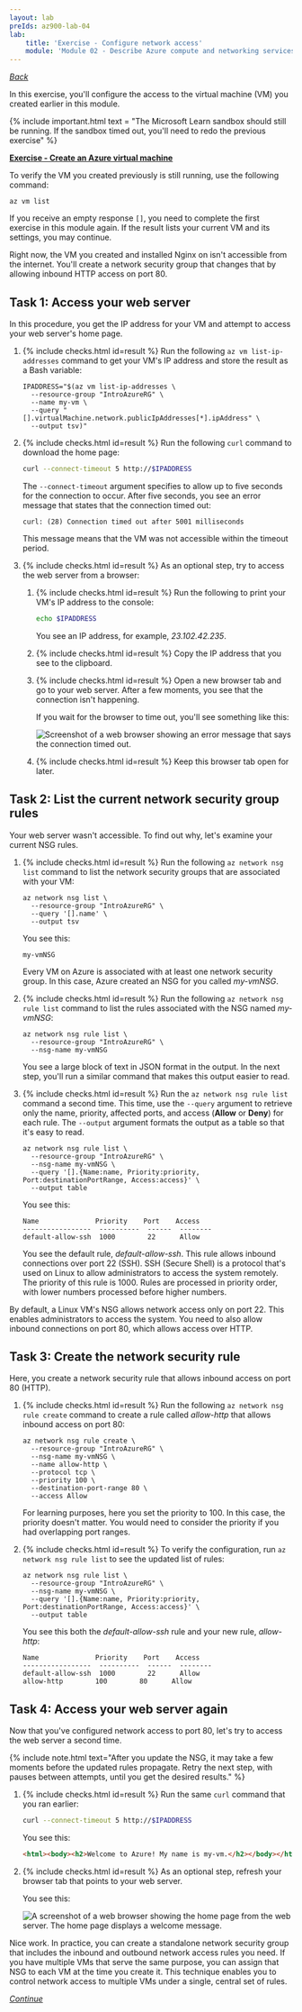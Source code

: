 ```yaml
---
layout: lab
preIds: az900-lab-04
lab:
    title: 'Exercise - Configure network access'
    module: 'Module 02 - Describe Azure compute and networking services'
---
```

[_Back_]

In this exercise, you'll configure the access to the virtual machine (VM) you created earlier in this module.

{% include important.html text = "The Microsoft Learn sandbox should still be running. If the sandbox timed out, you'll need to redo the previous exercise" %}

[**Exercise - Create an Azure virtual machine**](03-exercise-create-azure-virtual-machine)

To verify the VM you created previously is still running, use the following command:

```azurecli
az vm list

```

If you receive an empty response `[]`, you need to complete the first exercise in this module again. If the result lists your current VM and its settings, you may continue.

Right now, the VM you created and installed Nginx on isn't accessible from the internet. You'll create a network security group that changes that by allowing inbound HTTP access on port 80.

## Task 1: Access your web server

In this procedure, you get the IP address for your VM and attempt to access your web server's home page.

<!-- {% assign counter = 1 %} {% assign result = page.preIds | append: "-" | append: counter %} -->
1.  <span class="form-check">{% include checks.html id=result %} Run the following `az vm list-ip-addresses` command to get your VM's IP address and store the result as a Bash variable:</span>
    
    ```azurecli
    IPADDRESS="$(az vm list-ip-addresses \
      --resource-group "IntroAzureRG" \
      --name my-vm \
      --query "[].virtualMachine.network.publicIpAddresses[*].ipAddress" \
      --output tsv)"
    
    ```

    <!-- {% assign counter = counter | plus: 1 %}{% assign result = page.preIds | append: "-" | append: counter %} -->
1.  <span class="form-check">{% include checks.html id=result %} Run the following `curl` command to download the home page:</span>
    
    ```bash
    curl --connect-timeout 5 http://$IPADDRESS
    
    ```
    
    The `--connect-timeout` argument specifies to allow up to five seconds for the connection to occur. After five seconds, you see an error message that states that the connection timed out:
    
    ```console
    curl: (28) Connection timed out after 5001 milliseconds
    
    ```
    
    This message means that the VM was not accessible within the timeout period.

    <!-- {% assign counter = counter | plus: 1 %}{% assign result = page.preIds | append: "-" | append: counter %} -->
1.  <span class="form-check">{% include checks.html id=result %} As an optional step, try to access the web server from a browser:</span>

    <!-- {% assign counter = counter | plus: 1 %}{% assign result = page.preIds | append: "-" | append: counter %} -->
    1.  <span class="form-check">{% include checks.html id=result %} Run the following to print your VM's IP address to the console:</span>
        
        ```bash
        echo $IPADDRESS
        
        ```
        
        You see an IP address, for example, *23.102.42.235*.

        <!-- {% assign counter = counter | plus: 1 %}{% assign result = page.preIds | append: "-" | append: counter %} -->
    1.  <span class="form-check">{% include checks.html id=result %} Copy the IP address that you see to the clipboard.</span>
        <!-- {% assign counter = counter | plus: 1 %}{% assign result = page.preIds | append: "-" | append: counter %} -->
    1.  <span class="form-check">{% include checks.html id=result %} Open a new browser tab and go to your web server. After a few moments, you see that the connection isn't happening.</span>
        
        If you wait for the browser to time out, you'll see something like this:

        ![Screenshot of a web browser showing an error message that says the connection timed out.](./Media/browser-request-timeout-d7cc0e02.png)
        
        <!-- {% assign counter = counter | plus: 1 %}{% assign result = page.preIds | append: "-" | append: counter %} -->
    1.  <span class="form-check">{% include checks.html id=result %} Keep this browser tab open for later.</span>

## Task 2: List the current network security group rules

Your web server wasn't accessible. To find out why, let's examine your current NSG rules.

<!-- {% assign counter = counter | plus: 1 %}{% assign result = page.preIds | append: "-" | append: counter %} -->
1.  <span class="form-check">{% include checks.html id=result %} Run the following `az network nsg list` command to list the network security groups that are associated with your VM:</span>
    
    ```azurecli
    az network nsg list \
      --resource-group "IntroAzureRG" \
      --query '[].name' \
      --output tsv
    
    ```
    
    You see this:
    
    ```console
    my-vmNSG
    
    ```
    
    Every VM on Azure is associated with at least one network security group. In this case, Azure created an NSG for you called *my-vmNSG*.

    <!-- {% assign counter = counter | plus: 1 %}{% assign result = page.preIds | append: "-" | append: counter %} -->
1.  <span class="form-check">{% include checks.html id=result %} Run the following `az network nsg rule list` command to list the rules associated with the NSG named *my-vmNSG*:</span>
    
    ```azurecli
    az network nsg rule list \
      --resource-group "IntroAzureRG" \
      --nsg-name my-vmNSG
    
    ```
    
    You see a large block of text in JSON format in the output. In the next step, you'll run a similar command that makes this output easier to read.

    <!-- {% assign counter = counter | plus: 1 %}{% assign result = page.preIds | append: "-" | append: counter %} -->
1.  <span class="form-check">{% include checks.html id=result %} Run the `az network nsg rule list` command a second time. This time, use the `--query` argument to retrieve only the name, priority, affected ports, and access (**Allow** or **Deny**) for each rule. The `--output` argument formats the output as a table so that it's easy to read.</span>

    ```azurecli
    az network nsg rule list \
      --resource-group "IntroAzureRG" \
      --nsg-name my-vmNSG \
      --query '[].{Name:name, Priority:priority, Port:destinationPortRange, Access:access}' \
      --output table
    
    ```
    
    You see this:
    
    ```console
    Name              Priority    Port    Access
    -----------------  ----------  ------  --------
    default-allow-ssh  1000        22      Allow
    
    ```
    
    You see the default rule, *default-allow-ssh*. This rule allows inbound connections over port 22 (SSH). SSH (Secure Shell) is a protocol that's used on Linux to allow administrators to access the system remotely. The priority of this rule is 1000. Rules are processed in priority order, with lower numbers processed before higher numbers.

By default, a Linux VM's NSG allows network access only on port 22. This enables administrators to access the system. You need to also allow inbound connections on port 80, which allows access over HTTP.

## Task 3: Create the network security rule

Here, you create a network security rule that allows inbound access on port 80 (HTTP).

<!-- {% assign counter = counter | plus: 1 %}{% assign result = page.preIds | append: "-" | append: counter %} -->
1.  <span class="form-check">{% include checks.html id=result %} Run the following `az network nsg rule create` command to create a rule called *allow-http* that allows inbound access on port 80:</span>
    
    ```azurecli
    az network nsg rule create \
      --resource-group "IntroAzureRG" \
      --nsg-name my-vmNSG \
      --name allow-http \
      --protocol tcp \
      --priority 100 \
      --destination-port-range 80 \
      --access Allow
    
    ```
    
    For learning purposes, here you set the priority to 100. In this case, the priority doesn't matter. You would need to consider the priority if you had overlapping port ranges.

    <!-- {% assign counter = counter | plus: 1 %}{% assign result = page.preIds | append: "-" | append: counter %} -->
1.  <span class="form-check">{% include checks.html id=result %} To verify the configuration, run `az network nsg rule list` to see the updated list of rules:</span>
    
    ```azurecli
    az network nsg rule list \
      --resource-group "IntroAzureRG" \
      --nsg-name my-vmNSG \
      --query '[].{Name:name, Priority:priority, Port:destinationPortRange, Access:access}' \
      --output table
    
    ```
    
    You see this both the *default-allow-ssh* rule and your new rule, *allow-http*:
    
    ```console
    Name              Priority    Port    Access
    -----------------  ----------  ------  --------
    default-allow-ssh  1000        22      Allow
    allow-http        100        80      Allow
    
    ```

## Task 4: Access your web server again

Now that you've configured network access to port 80, let's try to access the web server a second time.

{% include note.html text="After you update the NSG, it may take a few moments before the updated rules propagate. Retry the next step, with pauses between attempts, until you get the desired results." %}

<!-- {% assign counter = counter | plus: 1 %}{% assign result = page.preIds | append: "-" | append: counter %} -->
1.  <span class="form-check">{% include checks.html id=result %} Run the same `curl` command that you ran earlier:</span>
    
    ```bash
    curl --connect-timeout 5 http://$IPADDRESS
    ```
    
    You see this:
    
    ```html
    <html><body><h2>Welcome to Azure! My name is my-vm.</h2></body></html>
    
    ```

    <!-- {% assign counter = counter | plus: 1 %}{% assign result = page.preIds | append: "-" | append: counter %} -->
1.  <span class="form-check">{% include checks.html id=result %} As an optional step, refresh your browser tab that points to your web server.</span>
    
    You see this:
    
    ![A screenshot of a web browser showing the home page from the web server. The home page displays a welcome message.](./Media/browser-request-successful-df21c6f1.png)

Nice work. In practice, you can create a standalone network security group that includes the inbound and outbound network access rules you need. If you have multiple VMs that serve the same purpose, you can assign that NSG to each VM at the time you create it. This technique enables you to control network access to multiple VMs under a single, central set of rules.

[_Continue_]

[_Back_]: ../../describe-azure-architecture-and-services
[_Continue_]: ../../describe-azure-architecture-and-services
